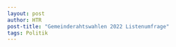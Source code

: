 ```yaml
---
layout: post
author: HTR
post-title: "Gemeinderahtswahlen 2022 Listenumfrage"
tags: Politik
---
```

<canvas id="chart"> </canvas>



<script src="https://cdn.jsdelivr.net/npm/chart.js"></script>
<script src="https://cdnjs.cloudflare.com/ajax/libs/PapaParse/5.3.1/papaparse.min.js" integrity="sha512-EbdJQSugx0nVWrtyK3JdQQ/03mS3Q1UiAhRtErbwl1YL/+e2hZdlIcSURxxh7WXHTzn83sjlh2rysACoJGfb6g==" crossorigin="anonymous" referrerpolicy="no-referrer"></script>
<script src="{{ layout.post_assets | liquify }}/js/post.js"></script>
